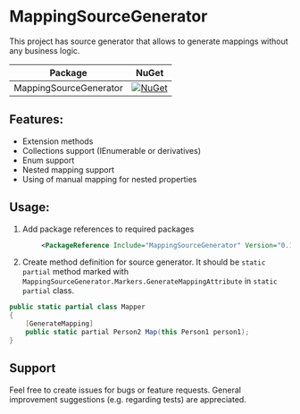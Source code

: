 # MappingSourceGenerator

This project has source generator that allows to generate mappings without any business logic.

| Package                                                                                                                                                                      | NuGet                                                                                                                                         |
|------------------------------------------------------------------------------------------------------------------------------------------------------------------------------|-----------------------------------------------------------------------------------------------------------------------------------------------|
| MappingSourceGenerator                                                                                                                                                       | [![NuGet](https://img.shields.io/nuget/v/MappingSourceGenerator.svg)](https://www.nuget.org/packages/MappingSourceGenerator/)                 |

## Features:
- Extension methods
- Collections support (IEnumerable<T> or derivatives)
- Enum support
- Nested mapping support
- Using of manual mapping for nested properties

## Usage:

1. Add package references to required packages

```xml
        <PackageReference Include="MappingSourceGenerator" Version="0.1.7" PrivateAssets="all" ExcludeAssets="runtime" />
```

2. Create method definition for source generator. It should be `static partial` method marked with `MappingSourceGenerator.Markers.GenerateMappingAttribute` in `static partial` class.

```c#
public static partial class Mapper
{
    [GenerateMapping]
    public static partial Person2 Map(this Person1 person1);
}
```

## Support

Feel free to create issues for bugs or feature requests. General improvement suggestions (e.g. regarding tests) are appreciated.
